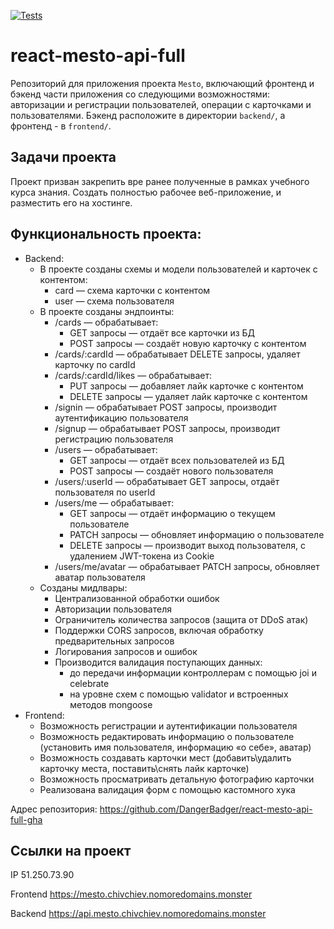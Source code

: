 [![Tests](https://github.com/DangerBadger/react-mesto-api-full-gha/actions/workflows/tests.yml/badge.svg)](https://github.com/yandex-praktikum/react-mesto-api-full-gha/actions/workflows/tests.yml)
# react-mesto-api-full
Репозиторий для приложения проекта `Mesto`, включающий фронтенд и бэкенд части приложения со следующими возможностями: авторизации и регистрации пользователей, операции с карточками и пользователями. Бэкенд расположите в директории `backend/`, а фронтенд - в `frontend/`. 

## Задачи проекта
Проект призван закрепить вре ранее полученные в рамках учебного курса знания. Создать полностью рабочее веб-приложение, и разместить его на хостинге.

## Функциональность проекта:
  - Backend:
    + В проекте созданы схемы и модели пользователей и карточек с контентом:
      * card — схема карточки с контентом
      * user — схема пользователя
    + В проекте созданы эндпоинты:
      * /cards — обрабатывает:
        * GET запросы — отдаёт все карточки из БД
        * POST запросы — создаёт новую карточку с контентом
      * /cards/:cardId — обрабатывает DELETE запросы, удаляет карточку по cardId
      * /cards/:cardId/likes — обрабатывает:
        * PUT запросы — добавляет лайк карточке с контентом
        * DELETE запросы — удаляет лайк карточке с контентом
      * /signin — обрабатывает POST запросы, производит аутентификацию пользователя
      * /signup — обрабатывает POST запросы, производит регистрацию пользователя
      * /users — обрабатывает:
        * GET запросы — отдаёт всех пользователей из БД
        * POST запросы — создаёт нового пользователя
      * /users/:userId — обрабатывает GET запросы, отдаёт пользователя по userId
      * /users/me — обрабатывает:
        * GET запросы — отдаёт информацию о текущем пользователе
        * PATCH запросы — обновляет информацию о пользователе
        * DELETE запросы — производит выход пользователя, с удалением JWT-токена из Cookie
      * /users/me/avatar — обрабатывает PATCH запросы, обновляет аватар пользователя
    + Созданы мидлвары:
      * Централизованной обработки ошибок
      * Авторизации пользователя
      * Ограничитель количества запросов (защита от DDoS атак)
      * Поддержки CORS запросов, включая обработку предварительных запросов
      * Логирования запросов и ошибок
      * Производится валидация поступающих данных:
        * до передачи информации контроллерам с помощью joi и celebrate
        * на уровне схем с помощью validator и встроенных методов mongoose
  - Frontend:
    + Возможность регистрации и аутентификации пользователя
    + Возможность редактировать информацию о пользователе (установить имя пользователя, информацию «о себе», аватар)
    + Возможность создавать карточки мест (добавить\удалить карточку места, поставить\снять лайк карточке)
    + Возможность просматривать детальную фотографию карточки
    + Реализована валидация форм с помощью кастомного хука

Адрес репозитория: https://github.com/DangerBadger/react-mesto-api-full-gha

## Ссылки на проект

IP 51.250.73.90

Frontend https://mesto.chivchiev.nomoredomains.monster

Backend https://api.mesto.chivchiev.nomoredomains.monster
